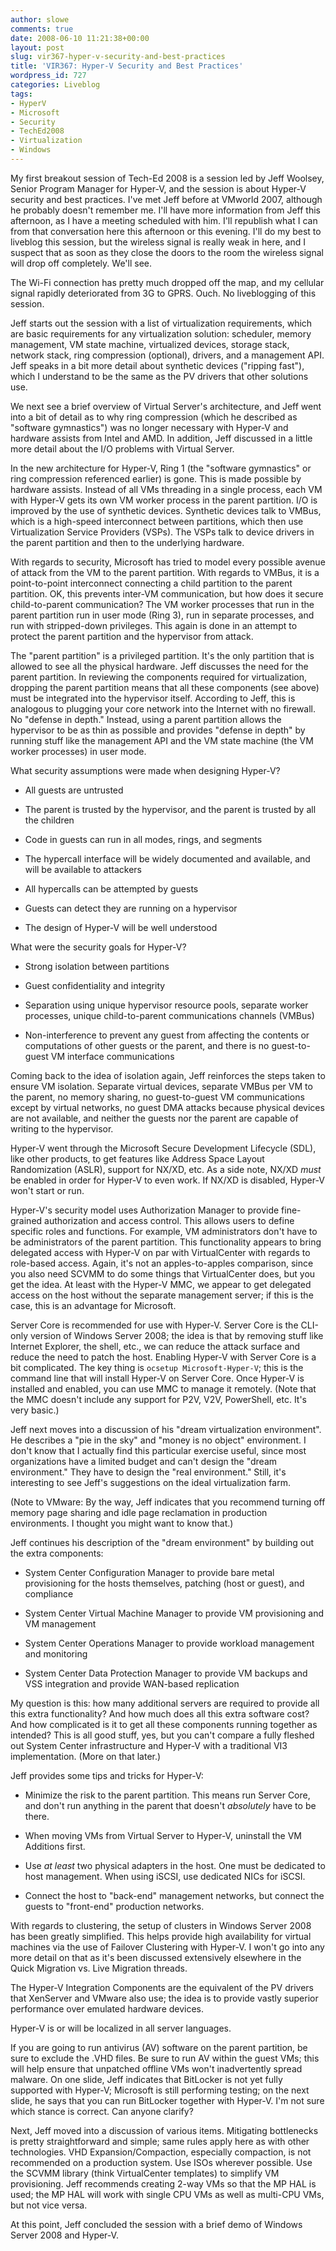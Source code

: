 ```yaml
---
author: slowe
comments: true
date: 2008-06-10 11:21:38+00:00
layout: post
slug: vir367-hyper-v-security-and-best-practices
title: 'VIR367: Hyper-V Security and Best Practices'
wordpress_id: 727
categories: Liveblog
tags:
- HyperV
- Microsoft
- Security
- TechEd2008
- Virtualization
- Windows
---
```


My first breakout session of Tech-Ed 2008 is a session led by Jeff Woolsey, Senior Program Manager for Hyper-V, and the session is about Hyper-V security and best practices. I've met Jeff before at VMworld 2007, although he probably doesn't remember me. I'll have more information from Jeff this afternoon, as I have a meeting scheduled with him. I'll republish what I can from that conversation here this afternoon or this evening. I'll do my best to liveblog this session, but the wireless signal is really weak in here, and I suspect that as soon as they close the doors to the room the wireless signal will drop off completely. We'll see.

The Wi-Fi connection has pretty much dropped off the map, and my cellular signal rapidly deteriorated from 3G to GPRS. Ouch. No liveblogging of this session.

Jeff starts out the session with a list of virtualization requirements, which are basic requirements for any virtualization solution: scheduler, memory management, VM state machine, virtualized devices, storage stack, network stack, ring compression (optional), drivers, and a management API. Jeff speaks in a bit more detail about synthetic devices ("ripping fast"), which I understand to be the same as the PV drivers that other solutions use.

We next see a brief overview of Virtual Server's architecture, and Jeff went into a bit of detail as to why ring compression (which he described as "software gymnastics") was no longer necessary with Hyper-V and hardware assists from Intel and AMD. In addition, Jeff discussed in a little more detail about the I/O problems with Virtual Server.

In the new architecture for Hyper-V, Ring 1 (the "software gymnastics" or ring compression referenced earlier) is gone. This is made possible by hardware assists. Instead of all VMs threading in a single process, each VM with Hyper-V gets its own VM worker process in the parent partition. I/O is improved by the use of synthetic devices. Synthetic devices talk to VMBus, which is a high-speed interconnect between partitions, which then use Virtualization Service Providers (VSPs). The VSPs talk to device drivers in the parent partition and then to the underlying hardware.

With regards to security, Microsoft has tried to model every possible avenue of attack from the VM to the parent partition. With regards to VMBus, it is a point-to-point interconnect connecting a child partition to the parent partition. OK, this prevents inter-VM communication, but how does it secure child-to-parent communication? The VM worker processes that run in the parent partition run in user mode (Ring 3), run in separate processes, and run with stripped-down privileges. This again is done in an attempt to protect the parent partition and the hypervisor from attack.

The "parent partition" is a privileged partition. It's the only partition that is allowed to see all the physical hardware. Jeff discusses the need for the parent partition. In reviewing the components required for virtualization, dropping the parent partition means that all these components (see above) must be integrated into the hypervisor itself. According to Jeff, this is analogous to plugging your core network into the Internet with no firewall. No "defense in depth." Instead, using a parent partition allows the hypervisor to be as thin as possible and provides "defense in depth" by running stuff like the management API and the VM state machine (the VM worker processes) in user mode.

What security assumptions were made when designing Hyper-V?

* All guests are untrusted

* The parent is trusted by the hypervisor, and the parent is trusted by all the children

* Code in guests can run in all modes, rings, and segments

* The hypercall interface will be widely documented and available, and will be available to attackers

* All hypercalls can be attempted by guests

* Guests can detect they are running on a hypervisor

* The design of Hyper-V will be well understood

What were the security goals for Hyper-V?

* Strong isolation between partitions

* Guest confidentiality and integrity

* Separation using unique hypervisor resource pools, separate worker processes, unique child-to-parent communications channels (VMBus)

* Non-interference to prevent any guest from affecting the contents or computations of other guests or the parent, and there is no guest-to-guest VM interface communications

Coming back to the idea of isolation again, Jeff reinforces the steps taken to ensure VM isolation. Separate virtual devices, separate VMBus per VM to the parent, no memory sharing, no guest-to-guest VM communications except by virtual networks, no guest DMA attacks because physical devices are not available, and neither the guests nor the parent are capable of writing to the hypervisor.

Hyper-V went through the Microsoft Secure Development Lifecycle (SDL), like other products, to get features like Address Space Layout Randomization (ASLR), support for NX/XD, etc. As a side note, NX/XD _must_ be enabled in order for Hyper-V to even work. If NX/XD is disabled, Hyper-V won't start or run.

Hyper-V's security model uses Authorization Manager to provide fine-grained authorization and access control. This allows users to define specific roles and functions. For example, VM administrators don't have to be administrators of the parent partition. This functionality appears to bring delegated access with Hyper-V on par with VirtualCenter with regards to role-based access. Again, it's not an apples-to-apples comparison, since you also need SCVMM to do some things that VirtualCenter does, but you get the idea. At least with the Hyper-V MMC, we appear to get delegated access on the host without the separate management server; if this is the case, this is an advantage for Microsoft.

Server Core is recommended for use with Hyper-V. Server Core is the CLI-only version of Windows Server 2008; the idea is that by removing stuff like Internet Explorer, the shell, etc., we can reduce the attack surface and reduce the need to patch the host. Enabling Hyper-V with Server Core is a bit complicated. The key thing is `ocsetup Microsoft-Hyper-V`; this is the command line that will install Hyper-V on Server Core. Once Hyper-V is installed and enabled, you can use MMC to manage it remotely. (Note that the MMC doesn't include any support for P2V, V2V, PowerShell, etc. It's very basic.)

Jeff next moves into a discussion of his "dream virtualization environment". He describes a "pie in the sky" and "money is no object" environment. I don't know that I actually find this particular exercise useful, since most organizations have a limited budget and can't design the "dream environment." They have to design the "real environment." Still, it's interesting to see Jeff's suggestions on the ideal virtualization farm.

(Note to VMware: By the way, Jeff indicates that you recommend turning off memory page sharing and idle page reclamation in production environments. I thought you might want to know that.)

Jeff continues his description of the "dream environment" by building out the extra components:

* System Center Configuration Manager to provide bare metal provisioning for the hosts themselves, patching (host or guest), and compliance

* System Center Virtual Machine Manager to provide VM provisioning and VM management

* System Center Operations Manager to provide workload management and monitoring

* System Center Data Protection Manager to provide VM backups and VSS integration and provide WAN-based replication

My question is this: how many additional servers are required to provide all this extra functionality? And how much does all this extra software cost? And how complicated is it to get all these components running together as intended? This is all good stuff, yes, but you can't compare a fully fleshed out System Center infrastructure and Hyper-V with a traditional VI3 implementation. (More on that later.)

Jeff provides some tips and tricks for Hyper-V:

* Minimize the risk to the parent partition. This means run Server Core, and don't run anything in the parent that doesn't _absolutely_ have to be there.

* When moving VMs from Virtual Server to Hyper-V, uninstall the VM Additions first.

* Use _at least_ two physical adapters in the host. One must be dedicated to host management. When using iSCSI, use dedicated NICs for iSCSI.

* Connect the host to "back-end" management networks, but connect the guests to "front-end" production networks.

With regards to clustering, the setup of clusters in Windows Server 2008 has been greatly simplified. This helps provide high availability for virtual machines via the use of Failover Clustering with Hyper-V. I won't go into any more detail on that as it's been discussed extensively elsewhere in the Quick Migration vs. Live Migration threads.

The Hyper-V Integration Components are the equivalent of the PV drivers that XenServer and VMware also use; the idea is to provide vastly superior performance over emulated hardware devices.

Hyper-V is or will be localized in all server languages.

If you are going to run antivirus (AV) software on the parent partition, be sure to exclude the .VHD files. Be sure to run AV within the guest VMs; this will help ensure that unpatched offline VMs won't inadvertently spread malware. On one slide, Jeff indicates that BitLocker is not yet fully supported with Hyper-V; Microsoft is still performing testing; on the next slide, he says that you can run BitLocker together with Hyper-V. I'm not sure which stance is correct. Can anyone clarify?

Next, Jeff moved into a discussion of various items. Mitigating bottlenecks is pretty straightforward and simple; same rules apply here as with other technologies. VHD Expansion/Compaction, especially compaction, is not recommended on a production system. Use ISOs wherever possible. Use the SCVMM library (think VirtualCenter templates) to simplify VM provisioning. Jeff recommends creating 2-way VMs so that the MP HAL is used; the MP HAL will work with single CPU VMs as well as multi-CPU VMs, but not vice versa.

At this point, Jeff concluded the session with a brief demo of Windows Server 2008 and Hyper-V.
